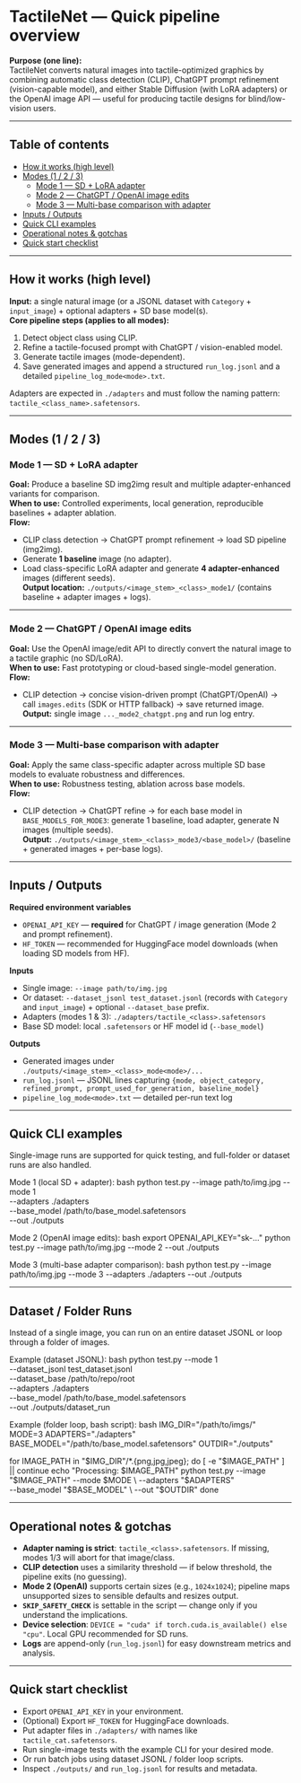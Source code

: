 # TactileNet — Quick pipeline overview

**Purpose (one line):**  
TactileNet converts natural images into tactile-optimized graphics by combining automatic class detection (CLIP), ChatGPT prompt refinement (vision-capable model), and either Stable Diffusion (with LoRA adapters) or the OpenAI image API — useful for producing tactile designs for blind/low-vision users.

---

## Table of contents
- [How it works (high level)](#how-it-works-high-level)  
- [Modes (1 / 2 / 3)](#modes-1--2--3)  
  - [Mode 1 — SD + LoRA adapter](#mode-1---sd--lora-adapter)  
  - [Mode 2 — ChatGPT / OpenAI image edits](#mode-2---chatgpt--openai-image-edits)  
  - [Mode 3 — Multi-base comparison with adapter](#mode-3---multi-base-comparison-with-adapter)  
- [Inputs / Outputs](#inputs--outputs)  
- [Quick CLI examples](#quick-cli-examples)  
- [Operational notes & gotchas](#operational-notes--gotchas)  
- [Quick start checklist](#quick-start-checklist)  

---

## How it works (high level)
**Input:** a single natural image (or a JSONL dataset with `Category` + `input_image`) + optional adapters + SD base model(s).  
**Core pipeline steps (applies to all modes):**
1. Detect object class using CLIP.  
2. Refine a tactile-focused prompt with ChatGPT / vision-enabled model.  
3. Generate tactile images (mode-dependent).  
4. Save generated images and append a structured `run_log.jsonl` and a detailed `pipeline_log_mode<mode>.txt`.  

Adapters are expected in `./adapters` and must follow the naming pattern: `tactile_<class_name>.safetensors`.

---

## Modes (1 / 2 / 3)

### Mode 1 — SD + LoRA adapter
**Goal:** Produce a baseline SD img2img result and multiple adapter-enhanced variants for comparison.  
**When to use:** Controlled experiments, local generation, reproducible baselines + adapter ablation.  
**Flow:**  
- CLIP class detection → ChatGPT prompt refinement → load SD pipeline (img2img).  
- Generate **1 baseline** image (no adapter).  
- Load class-specific LoRA adapter and generate **4 adapter-enhanced** images (different seeds).  
**Output location:** `./outputs/<image_stem>_<class>_mode1/` (contains baseline + adapter images + logs).

---

### Mode 2 — ChatGPT / OpenAI image edits
**Goal:** Use the OpenAI image/edit API to directly convert the natural image to a tactile graphic (no SD/LoRA).  
**When to use:** Fast prototyping or cloud-based single-model generation.  
**Flow:**  
- CLIP detection → concise vision-driven prompt (ChatGPT/OpenAI) → call `images.edits` (SDK or HTTP fallback) → save returned image.  
**Output:** single image `..._mode2_chatgpt.png` and run log entry.

---

### Mode 3 — Multi-base comparison with adapter
**Goal:** Apply the same class-specific adapter across multiple SD base models to evaluate robustness and differences.  
**When to use:** Robustness testing, ablation across base models.  
**Flow:**  
- CLIP detection → ChatGPT refine → for each base model in `BASE_MODELS_FOR_MODE3`: generate 1 baseline, load adapter, generate N images (multiple seeds).  
**Output:** `./outputs/<image_stem>_<class>_mode3/<base_model>/` (baseline + generated images + per-base logs).

---

## Inputs / Outputs

**Required environment variables**
- `OPENAI_API_KEY` — **required** for ChatGPT / image generation (Mode 2 and prompt refinement).  
- `HF_TOKEN` — recommended for HuggingFace model downloads (when loading SD models from HF).

**Inputs**
- Single image: `--image path/to/img.jpg`  
- Or dataset: `--dataset_jsonl test_dataset.jsonl` (records with `Category` and `input_image`) + optional `--dataset_base` prefix.  
- Adapters (modes 1 & 3): `./adapters/tactile_<class>.safetensors`  
- Base SD model: local `.safetensors` or HF model id (`--base_model`)

**Outputs**
- Generated images under `./outputs/<image_stem>_<class>_mode<mode>/...`  
- `run_log.jsonl` — JSONL lines capturing `{mode, object_category, refined_prompt, prompt_used_for_generation, baseline_model}`  
- `pipeline_log_mode<mode>.txt` — detailed per-run text log

---

## Quick CLI examples

Single-image runs are supported for quick testing, and full-folder or dataset runs are also handled.

Mode 1 (local SD + adapter):
bash
python test.py --image path/to/img.jpg --mode 1 \
  --adapters ./adapters \
  --base_model /path/to/base_model.safetensors \
  --out ./outputs

Mode 2 (OpenAI image edits):
bash
export OPENAI_API_KEY="sk-..."
python test.py --image path/to/img.jpg --mode 2 --out ./outputs

Mode 3 (multi-base adapter comparison):
bash
python test.py --image path/to/img.jpg --mode 3 --adapters ./adapters --out ./outputs

---

## Dataset / Folder Runs

Instead of a single image, you can run on an entire dataset JSONL or loop through a folder of images.

Example (dataset JSONL):
bash
python test.py --mode 1 \
  --dataset_jsonl test_dataset.jsonl \
  --dataset_base /path/to/repo/root \
  --adapters ./adapters \
  --base_model /path/to/base_model.safetensors \
  --out ./outputs/dataset_run

Example (folder loop, bash script):
bash
IMG_DIR="/path/to/imgs/"
MODE=3
ADAPTERS="./adapters"
BASE_MODEL="/path/to/base_model.safetensors"
OUTDIR="./outputs"

for IMAGE_PATH in "$IMG_DIR"/*.{png,jpg,jpeg}; do
  [ -e "$IMAGE_PATH" ] || continue
  echo "Processing: $IMAGE_PATH"
  python test.py --image "$IMAGE_PATH" --mode $MODE \
    --adapters "$ADAPTERS" \
    --base_model "$BASE_MODEL" \
    --out "$OUTDIR"
done

---

## Operational notes & gotchas

- **Adapter naming is strict**: `tactile_<class>.safetensors`. If missing, modes 1/3 will abort for that image/class.  
- **CLIP detection** uses a similarity threshold — if below threshold, the pipeline exits (no guessing).  
- **Mode 2 (OpenAI)** supports certain sizes (e.g., `1024x1024`); pipeline maps unsupported sizes to sensible defaults and resizes output.  
- **`SKIP_SAFETY_CHECK`** is settable in the script — change only if you understand the implications.  
- **Device selection**: `DEVICE = "cuda" if torch.cuda.is_available() else "cpu"`. Local GPU recommended for SD runs.  
- **Logs** are append-only (`run_log.jsonl`) for easy downstream metrics and analysis.  

---

## Quick start checklist

- Export `OPENAI_API_KEY` in your environment.  
- (Optional) Export `HF_TOKEN` for HuggingFace downloads.  
- Put adapter files in `./adapters/` with names like `tactile_cat.safetensors`.  
- Run single-image tests with the example CLI for your desired mode.  
- Or run batch jobs using dataset JSONL / folder loop scripts.  
- Inspect `./outputs/` and `run_log.jsonl` for results and metadata.  

